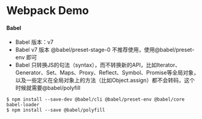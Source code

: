# Webpack Demo

#### Babel

- Babel 版本：v7
- Babel v7 版本 @babel/preset-stage-0 不推荐使用，使用@babel/preset-env 即可
- Babel 只转换JS的句法（syntax），而不转换新的API，比如Iterator、Generator、Set、Maps、Proxy、Reflect、Symbol、Promise等全局对象，以及一些定义在全局对象上的方法（比如Object.assign）都不会转码，这个时候就需要@babel/polyfill

```shell
$ npm install --save-dev @babel/cli @babel/preset-env @babel/core babel-loader
$ npm install --save @babel/polyfill
```
